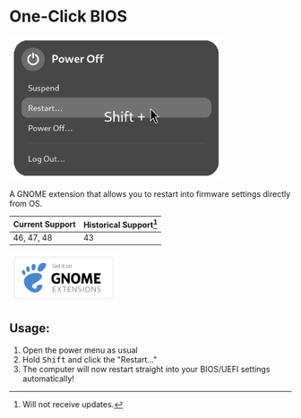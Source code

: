 # One-Click BIOS
<img src="./Banner.png" height="256" />

A GNOME extension that allows you to restart into firmware settings directly from OS.<br>

| Current Support | Historical Support[^1] |
|-----------------|------------------------|
| 46, 47, 48      | 43                     |

[<img alt="Get it on GNOME Extensions" height="90" src="https://raw.githubusercontent.com/andyholmes/gnome-shell-extensions-badge/master/get-it-on-ego.svg?sanitize=true">](https://extensions.gnome.org/extension/5733/one-click-bios/)

## Usage:
1. Open the power menu as usual
2. Hold <kbd>Shift</kbd> and click the "Restart..."
3. The computer will now restart straight into your BIOS/UEFI settings automatically!

[^1]: Will not receive updates.
